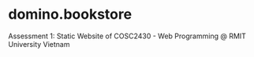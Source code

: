 # domino.bookstore
Assessment 1: Static Website of COSC2430 - Web Programming @ RMIT University Vietnam

